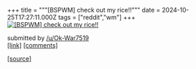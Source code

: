 +++
title = """[BSPWM] check out my rice!!"""
date = 2024-10-25T17:27:11.000Z
tags = ["reddit","wm"]
+++
[![[BSPWM] check out my rice!!](https://b.thumbs.redditmedia.com/3ZSY2stC4rauSwiV5L5uAmp_QORsApHS3DjaQk1nybQ.jpg "[BSPWM] check out my rice!!")](https://www.reddit.com/r/unixporn/comments/1gbzqu2/bspwm_check_out_my_rice/)

submitted by [/u/Ok-War7519](https://www.reddit.com/user/Ok-War7519)  
[\[link\]](https://www.reddit.com/gallery/1gbzqu2) [\[comments\]](https://www.reddit.com/r/unixporn/comments/1gbzqu2/bspwm_check_out_my_rice/)

[[source]](https://www.reddit.com/r/unixporn/comments/1gbzqu2/bspwm_check_out_my_rice/)

